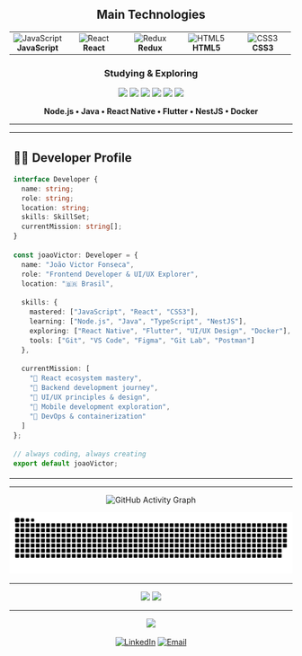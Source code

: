<div align="center">

## Main Technologies

<table>
<tr>
<td align="center" width="20%">
<img src="https://techstack-generator.vercel.app/js-icon.svg" alt="JavaScript" width="65" height="65" />
<br><strong>JavaScript</strong>
</td>
<td align="center" width="20%">
<img src="https://techstack-generator.vercel.app/react-icon.svg" alt="React" width="65" height="65" />
<br><strong>React</strong>
</td>
<td align="center" width="20%">
<img src="https://techstack-generator.vercel.app/redux-icon.svg" alt="Redux" width="65" height="65" />
<br><strong>Redux</strong>
</td>
<td align="center" width="20%">
<img src="https://cdn.jsdelivr.net/gh/devicons/devicon/icons/html5/html5-original.svg" alt="HTML5" width="65" height="65" />
<br><strong>HTML5</strong>
</td>
<td align="center" width="20%">
<img src="https://cdn.jsdelivr.net/gh/devicons/devicon/icons/css3/css3-original.svg" alt="CSS3" width="65" height="65" />
<br><strong>CSS3</strong>
</td>
</tr>
</table>

### Studying & Exploring

<img src="https://user-images.githubusercontent.com/74038190/212257460-738ff738-247f-4445-a718-cdd0ca76e2db.gif" width="70"> 
<img src="https://cdn.jsdelivr.net/gh/devicons/devicon/icons/java/java-original.svg" width="70">
<img src="https://cdn.jsdelivr.net/gh/devicons/devicon/icons/react/react-original.svg" width="70">
<img src="https://cdn.jsdelivr.net/gh/devicons/devicon/icons/flutter/flutter-original.svg" width="70">
<img src="https://cdn.jsdelivr.net/gh/devicons/devicon/icons/nestjs/nestjs-original.svg" width="70">
<img src="https://cdn.jsdelivr.net/gh/devicons/devicon/icons/docker/docker-original.svg" width="70">

**Node.js • Java • React Native • Flutter • NestJS • Docker**

</div>

---

<table>
<tr>
<td width="55%">

## 🧑‍💻 Developer Profile

```typescript
interface Developer {
  name: string;
  role: string;
  location: string;
  skills: SkillSet;
  currentMission: string[];
}

const joaoVictor: Developer = {
  name: "João Victor Fonseca",
  role: "Frontend Developer & UI/UX Explorer",
  location: "🇧🇷 Brasil",
  
  skills: {
    mastered: ["JavaScript", "React", "CSS3"],
    learning: ["Node.js", "Java", "TypeScript", "NestJS"],
    exploring: ["React Native", "Flutter", "UI/UX Design", "Docker"],
    tools: ["Git", "VS Code", "Figma", "Git Lab", "Postman"]
  },
  
  currentMission: [
    "🎯 React ecosystem mastery",
    "🔧 Backend development journey", 
    "🎨 UI/UX principles & design",
    "📱 Mobile development exploration",
    "🐳 DevOps & containerization"
  ]
};

// always coding, always creating
export default joaoVictor;
```

</td>
<td width="45%">

<div align="center">

<div align="center">

<img src="https://i.pinimg.com/originals/0f/4d/17/0f4d17eae37409fcb841ed0322de29ae.gif" width="300">

<br><br>

<div align="center">

**Front-end**  
`████████████████████████████████░░░░░░░░`

**UI/UX Design**  
`████████████████░░░░░░░░░░░░░░░░░░░░░░░░`

**Mobile Development**  
`████████████████░░░░░░░░░░░░░░░░░░░░░░░░`

**Back-end**  
`██████████░░░░░░░░░░░░░░░░░░░░░░░░░░░░░░`

</div>

</div>

</div>

</td>
</tr>
</table>

---

<div align="center">

![GitHub Activity Graph](https://github-readme-activity-graph.vercel.app/graph?username=JotaFon&theme=tokyo-night&hide_border=true&bg_color=1a1b27&color=79ff97&line=bb9af7&point=f7768e&area=true&area_color=414868)

<img src="https://raw.githubusercontent.com/platane/platane/output/github-contribution-grid-snake-dark.svg" alt="Snake eating my contributions" />

</div>


---

<div align="center">

<img src="https://github-readme-stats.vercel.app/api?username=JotaFon&show_icons=true&theme=tokyonight&include_all_commits=true&count_private=true&hide_border=true&icon_color=79ff97&title_color=79ff97" height="165" />
<img src="https://github-readme-streak-stats.herokuapp.com/?user=JotaFon&theme=tokyonight&hide_border=true&stroke=79ff97&ring=79ff97&fire=79ff97" height="165" />


</div>

<div align="center">
  
---

<img src="https://user-images.githubusercontent.com/74038190/235294012-0a55e343-37ad-4b0f-924f-c8431d9d2483.gif" width="150">

<br>

[![LinkedIn](https://img.shields.io/badge/🔗_LinkedIn-0077B5?style=for-the-badge&logo=linkedin&logoColor=white&labelColor=667eea)](https://www.linkedin.com/in/jotafonseca/)
[![Email](https://img.shields.io/badge/📧_Email-EA4335?style=for-the-badge&logo=gmail&logoColor=white&labelColor=667eea)](mailto:jotaafon@gmail.com)

<br>

</div>
